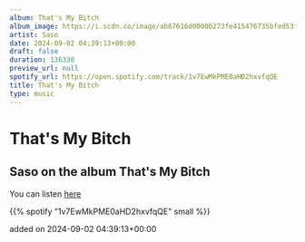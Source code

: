 ```yaml
---
album: That's My Bitch
album_image: https://i.scdn.co/image/ab67616d0000b273fe415476735bfed53fbf0803
artist: Saso
date: 2024-09-02 04:39:13+00:00
draft: false
duration: 136338
preview_url: null
spotify_url: https://open.spotify.com/track/1v7EwMkPME0aHD2hxvfqQE
title: That's My Bitch
type: music
---
```



# That's My Bitch

## Saso on the album That's My Bitch

You can listen [here](https://open.spotify.com/track/1v7EwMkPME0aHD2hxvfqQE)

{{% spotify "1v7EwMkPME0aHD2hxvfqQE" small %}}

added on 2024-09-02 04:39:13+00:00